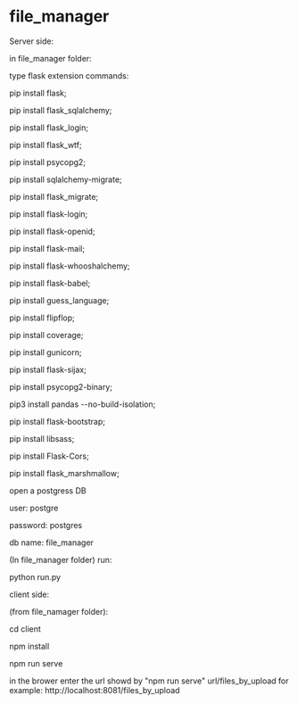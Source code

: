 # file_manager

Server side: 

in file_manager folder:

type flask extension commands:

pip install flask;


pip install flask_sqlalchemy;

pip install flask_login;

pip install flask_wtf;

pip install psycopg2;

pip install  sqlalchemy-migrate;

pip install flask_migrate;

pip install flask-login;

pip install flask-openid;

pip install flask-mail;

pip install flask-whooshalchemy;

pip install flask-babel;

pip install guess_language;

pip install flipflop;

pip install coverage;

pip install gunicorn;

pip install flask-sijax;

pip install psycopg2-binary;

pip3 install pandas --no-build-isolation;

pip install flask-bootstrap;

pip install libsass;

pip install Flask-Cors;

pip install flask_marshmallow;



open a postgress DB

user: postgre

password: postgres

db name: file_manager


(In file_manager folder) run:

python run.py



client side:

(from file_namager folder):

cd client

npm install

npm run serve

in the brower enter the url showd by "npm run serve" url/files_by_upload
for example:  http://localhost:8081/files_by_upload
